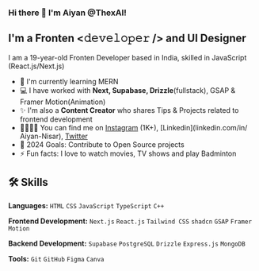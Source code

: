 ### Hi there 👋 I'm Aiyan @ThexAI!

## I'm a Fronten <𝚍𝚎𝚟𝚎𝚕𝚘𝚙𝚎𝚛 /> and UI Designer

I am a 19-year-old Fronten Developer based in India, skilled in JavaScript (React.js/Next.js)

- 🌱 I'm currently learning MERN
- 💻 I have worked with **Next, Supabase, Drizzle**(fullstack), GSAP & Framer Motion(Animation)
- ✨ I'm also a **Content Creator** who shares Tips & Projects related to frontend development
- 🫱🏻‍🫲🏻 You can find me on [Instagram](instagram.com/th3xai) (1K+), [Linkedin](linkedin.com/in/   Aiyan-Nisar), [Twitter](twitter.com/Th3xAI)
- 🥅 2024 Goals: Contribute to Open Source projects
- ⚡ Fun facts: I love to watch movies, TV shows and play Badminton

## 🛠️ Skills

**Languages:** `HTML` `CSS` `JavaScript` `TypeScript` `C++`

**Frontend Development:** `Next.js` `React.js` `Tailwind CSS` `shadcn` `GSAP` `Framer Motion`

**Backend Development:** `Supabase` `PostgreSQL` `Drizzle` `Express.js` `MongoDB` 

**Tools:** `Git` `GitHub` `Figma` `Canva`
